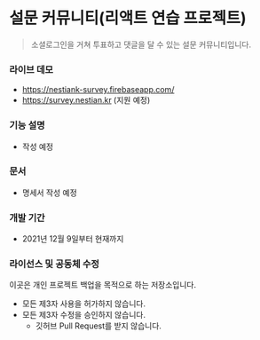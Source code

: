 # 설문 커뮤니티(리액트 연습 프로젝트)

> 소셜로그인을 거쳐 투표하고 댓글을 달 수 있는 설문 커뮤니티입니다.

### 라이브 데모

  * https://nestiank-survey.firebaseapp.com/
  * https://survey.nestian.kr (지원 예정)

### 기능 설명

  * 작성 예정

### 문서

  * 명세서 작성 예정

### 개발 기간

  * 2021년 12월 9일부터 현재까지

### 라이선스 및 공동체 수정

이곳은 개인 프로젝트 백업을 목적으로 하는 저장소입니다.

  * 모든 제3자 사용을 허가하지 않습니다.
  * 모든 제3자 수정을 승인하지 않습니다.
    * 깃허브 Pull Request를 받지 않습니다.
